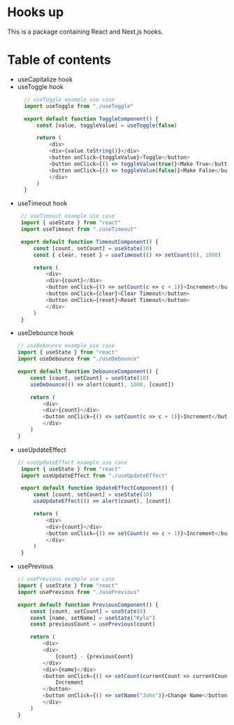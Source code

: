 # Hooks up

This is a package containing React and Next.js hooks.

# Table of contents
- useCapitalize hook
- useToggle hook
  ```js
    // useToggle example use case
    import useToggle from "./useToggle"

    export default function ToggleComponent() {
        const [value, toggleValue] = useToggle(false)

        return (
            <div>
            <div>{value.toString()}</div>
            <button onClick={toggleValue}>Toggle</button>
            <button onClick={() => toggleValue(true)}>Make True</button>
            <button onClick={() => toggleValue(false)}>Make False</button>
            </div>
        )
    }
- useTimeout hook
   ```js
    // useTimeout example use case
    import { useState } from "react"
    import useTimeout from "./useTimeout"

    export default function TimeoutComponent() {
        const [count, setCount] = useState(10)
        const { clear, reset } = useTimeout(() => setCount(0), 1000)

        return (
            <div>
            <div>{count}</div>
            <button onClick={() => setCount(c => c + 1)}>Increment</button>
            <button onClick={clear}>Clear Timeout</button>
            <button onClick={reset}>Reset Timeout</button>
            </div>
        )
    }    

- useDebounce hook
    ```js
    // useDebounce example use case
    import { useState } from "react"
    import useDebounce from "./useDebounce"

    export default function DebounceComponent() {
        const [count, setCount] = useState(10)
        useDebounce(() => alert(count), 1000, [count])

        return (
            <div>
            <div>{count}</div>
            <button onClick={() => setCount(c => c + 1)}>Increment</button>
            </div>
        )
    }

- useUpdateEffect
   ```js
   // useUpdateEffect example use case
    import { useState } from "react"
    import useUpdateEffect from "./useUpdateEffect"

    export default function UpdateEffectComponent() {
        const [count, setCount] = useState(10)
        useUpdateEffect(() => alert(count), [count])

        return (
            <div>
            <div>{count}</div>
            <button onClick={() => setCount(c => c + 1)}>Increment</button>
            </div>
        )
    }

- usePrevious
    ```js
    // usePrevious example use case
    import { useState } from "react"
    import usePrevious from "./usePrevious"

    export default function PreviousComponent() {
        const [count, setCount] = useState(0)
        const [name, setName] = useState("Kyle")
        const previousCount = usePrevious(count)

        return (
            <div>
            <div>
                {count} - {previousCount}
            </div>
            <div>{name}</div>
            <button onClick={() => setCount(currentCount => currentCount + 1)}>
                Increment
            </button>
            <button onClick={() => setName("John")}>Change Name</button>
            </div>
        )
    }